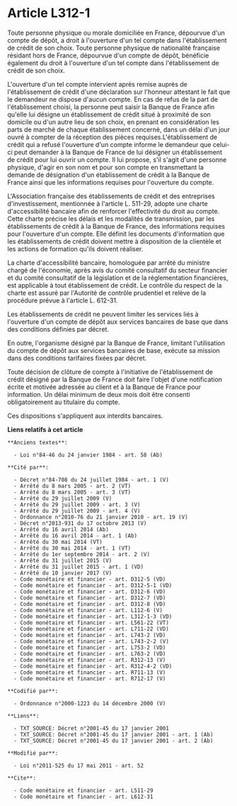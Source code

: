 # Article L312-1

Toute personne physique ou morale domiciliée en France, dépourvue d'un compte de dépôt, a droit à l'ouverture d'un tel compte
dans l'établissement de crédit de son choix. Toute personne physique de nationalité française résidant hors de France,
dépourvue d'un compte de dépôt, bénéficie également du droit à l'ouverture d'un tel compte dans l'établissement de crédit de
son choix.

L'ouverture d'un tel compte intervient après remise auprès de l'établissement de crédit d'une déclaration sur l'honneur
attestant le fait que le demandeur ne dispose d'aucun compte. En cas de refus de la part de l'établissement choisi, la
personne peut saisir la Banque de France afin qu'elle lui désigne un établissement de crédit situé à proximité de son
domicile ou d'un autre lieu de son choix, en prenant en considération les parts de marché de chaque établissement concerné,
dans un délai d'un jour ouvré à compter de la réception des pièces requises.L'établissement de crédit qui a refusé
l'ouverture d'un compte informe le demandeur que celui-ci peut demander à la Banque de France de lui désigner un
établissement de crédit pour lui ouvrir un compte. Il lui propose, s'il s'agit d'une personne physique, d'agir en son nom et
pour son compte en transmettant la demande de désignation d'un établissement de crédit à la Banque de France ainsi que les
informations requises pour l'ouverture du compte.

L'Association française des établissements de crédit et des entreprises d'investissement, mentionnée à l'article L. 511-29,
adopte une charte d'accessibilité bancaire afin de renforcer l'effectivité du droit au compte. Cette charte précise les
délais et les modalités de transmission, par les établissements de crédit à la Banque de France, des informations requises
pour l'ouverture d'un compte. Elle définit les documents d'information que les établissements de crédit doivent mettre à
disposition de la clientèle et les actions de formation qu'ils doivent réaliser. 

La charte d'accessibilité bancaire, homologuée par arrêté du ministre chargé de l'économie, après avis du comité consultatif
du secteur financier et du comité consultatif de la législation et de la réglementation financières, est applicable à tout
établissement de crédit. Le contrôle du respect de la charte est assuré par l'Autorité de contrôle prudentiel et relève de la
procédure prévue à l'article L. 612-31. 

Les établissements de crédit ne peuvent limiter les services liés à l'ouverture d'un compte de dépôt aux services bancaires
de base que dans des conditions définies par décret. 

En outre, l'organisme désigné par la Banque de France, limitant l'utilisation du compte de dépôt aux services bancaires de
base, exécute sa mission dans des conditions tarifaires fixées par décret. 

Toute décision de clôture de compte à l'initiative de l'établissement de crédit désigné par la Banque de France doit faire
l'objet d'une notification écrite et motivée adressée au client et à la Banque de France pour information. Un délai minimum
de deux mois doit être consenti obligatoirement au titulaire du compte. 

Ces dispositions s'appliquent aux interdits bancaires.

**Liens relatifs à cet article**

	**Anciens textes**:

	  - Loi n°84-46 du 24 janvier 1984 - art. 58 (Ab)

	**Cité par**:

	  - Décret n°84-708 du 24 juillet 1984 - art. 1 (V)
	  - Arrêté du 8 mars 2005 - art. 2 (VT)
	  - Arrêté du 8 mars 2005 - art. 3 (VT)
	  - Arrêté du 29 juillet 2009 (V)
	  - Arrêté du 29 juillet 2009 - art. 3 (V)
	  - Arrêté du 29 juillet 2009 - art. 4 (V)
	  - Ordonnance n°2010-76 du 21 janvier 2010 - art. 19 (V)
	  - Décret n°2013-931 du 17 octobre 2013 (V)
	  - Arrêté du 16 avril 2014 (Ab)
	  - Arrêté du 16 avril 2014 - art. 1 (Ab)
	  - Arrêté du 30 mai 2014 (VT)
	  - Arrêté du 30 mai 2014 - art. 1 (VT)
	  - Arrêté du 1er septembre 2014 - art. 2 (V)
	  - Arrêté du 31 juillet 2015 (V)
	  - Arrêté du 31 juillet 2015 - art. 1 (VD)
	  - Arrêté du 10 janvier 2017 (V)
	  - Code monétaire et financier - art. D312-5 (VD)
	  - Code monétaire et financier - art. D312-5-1 (VD)
	  - Code monétaire et financier - art. D312-6 (VD)
	  - Code monétaire et financier - art. D312-7 (VD)
	  - Code monétaire et financier - art. D312-8 (VD)
	  - Code monétaire et financier - art. L112-6 (V)
	  - Code monétaire et financier - art. L312-1-3 (VD)
	  - Code monétaire et financier - art. L561-22 (VT)
	  - Code monétaire et financier - art. L711-22 (VD)
	  - Code monétaire et financier - art. L743-2 (VD)
	  - Code monétaire et financier - art. L743-2-2 (V)
	  - Code monétaire et financier - art. L753-2 (VD)
	  - Code monétaire et financier - art. L763-2 (VD)
	  - Code monétaire et financier - art. R312-13 (V)
	  - Code monétaire et financier - art. R312-4-2 (VD)
	  - Code monétaire et financier - art. R711-13 (V)
	  - Code monétaire et financier - art. R712-17 (V)

	**Codifié par**:

	  - Ordonnance n°2000-1223 du 14 décembre 2000 (V)

	**Liens**:

	  - TXT_SOURCE: Décret n°2001-45 du 17 janvier 2001
	  - TXT_SOURCE: Décret n°2001-45 du 17 janvier 2001 - art. 1 (Ab)
	  - TXT_SOURCE: Décret n°2001-45 du 17 janvier 2001 - art. 2 (Ab)

	**Modifié par**:

	  - Loi n°2011-525 du 17 mai 2011 - art. 52

	**Cite**:

	  - Code monétaire et financier - art. L511-29
	  - Code monétaire et financier - art. L612-31
